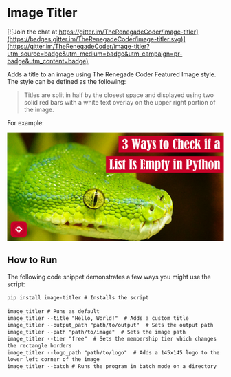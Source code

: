 # Image Titler

[![Join the chat at https://gitter.im/TheRenegadeCoder/image-titler](https://badges.gitter.im/TheRenegadeCoder/image-titler.svg)](https://gitter.im/TheRenegadeCoder/image-titler?utm_source=badge&utm_medium=badge&utm_campaign=pr-badge&utm_content=badge)

Adds a title to an image using The Renegade Coder Featured Image style. The style can be
defined as the following:

> Titles are split in half by the closest space and displayed using two solid red bars
> with a white text overlay on the upper right portion of the image.

For example:

![3 Ways to Check if a List is Empty in Python](samples/3-ways-to-check-if-a-list-is-empty-in-python-featured-image-v1.6.0.JPEG)

## How to Run

The following code snippet demonstrates a few ways you might use the script:

```shell
pip install image-titler # Installs the script

image_titler # Runs as default
image_titler --title "Hello, World!"  # Adds a custom title
image_titler --output_path "path/to/output"  # Sets the output path
image_titler --path "path/to/image"  # Sets the image path
image_titler --tier "free"  # Sets the membership tier which changes the rectangle borders
image_titler --logo_path "path/to/logo"  # Adds a 145x145 logo to the lower left corner of the image
image_titler --batch # Runs the program in batch mode on a directory
```
